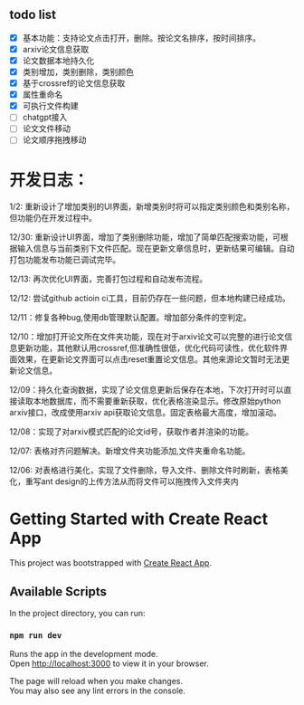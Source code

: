 
## todo list

- [x] 基本功能：支持论文点击打开，删除。按论文名排序，按时间排序。
- [x] arxiv论文信息获取
- [x] 论文数据本地持久化
- [x] 类别增加，类别删除，类别颜色
- [x] 基于crossref的论文信息获取
- [x] 属性重命名
- [x] 可执行文件构建
- [ ] chatgpt接入
- [ ] 论文文件移动
- [ ] 论文顺序拖拽移动

# 开发日志：

1/2: 重新设计了增加类别的UI界面，新增类别时将可以指定类别颜色和类别名称，但功能仍在开发过程中。

12/30: 重新设计UI界面，增加了类别删除功能，增加了简单匹配搜索功能，可根据输入信息与当前类别下文件匹配。现在更新文章信息时，更新结果可编辑。自动打包功能发布功能已调试完毕。

12/13: 再次优化UI界面，完善打包过程和自动发布流程。

12/12: 尝试github actioin ci工具，目前仍存在一些问题，但本地构建已经成功。

12/11：修复各种bug,使用db管理默认配置。增加部分条件的空判定。

12/10：增加打开论文所在文件夹功能，现在对于arxiv论文可以完整的进行论文信息更新功能，其他默认用crossref,但准确性很低，优化代码可读性，优化软件界面效果，在更新论文界面可以点击reset重置论文信息。其他来源论文暂时无法更新论文信息。

12/09：持久化查询数据，实现了论文信息更新后保存在本地，下次打开时可以直接读取本地数据库，而不需要重新获取，优化表格渲染显示。修改原始python arxiv接口，改成使用arxiv api获取论文信息。固定表格最大高度，增加滚动。

12/08：实现了对arxiv模式匹配的论文id号，获取作者并渲染的功能。

12/07: 表格对齐问题解决。新增文件夹功能添加,文件夹重命名功能。

12/06: 对表格进行美化，实现了文件删除，导入文件、删除文件时刷新，表格美化，重写ant design的上传方法从而将文件可以拖拽传入文件夹内
# Getting Started with Create React App

This project was bootstrapped with [Create React App](https://github.com/facebook/create-react-app).

## Available Scripts

In the project directory, you can run:

### `npm run dev`

Runs the app in the development mode.\
Open [http://localhost:3000](http://localhost:3000) to view it in your browser.

The page will reload when you make changes.\
You may also see any lint errors in the console.
